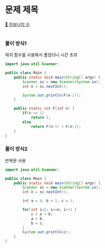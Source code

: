 # 문제 제목
[:link: 피보나치 수](https://www.acmicpc.net/2747)  
<br>

### 풀이 방식1
재귀 함수를 사용해서 풀었더니 시간 초과
```java
import java.util.Scanner;

public class Main {
    public static void main(String[] args) {
        Scanner sc = new Scanner(System.in);
        int n = sc.nextInt();

        System.out.println(F(n-1));
    }

    public static int F(int n) {
        if(n <= 1)
            return 1;
        else
            return F(n-1) + F(n-2);
    }
}

```

### 풀이 방식2
반복문 사용
```java
import java.util.Scanner;

public class Main {
    public static void main(String[] args) {
        Scanner sc = new Scanner(System.in);
        int n = sc.nextInt();

        int a = 0, b = 1, c = 1;

        for(int i=2; i<=n; i++) {
            c = a + b;
            a = b;
            b = c;
        }
        System.out.println(c);
    }
}
```